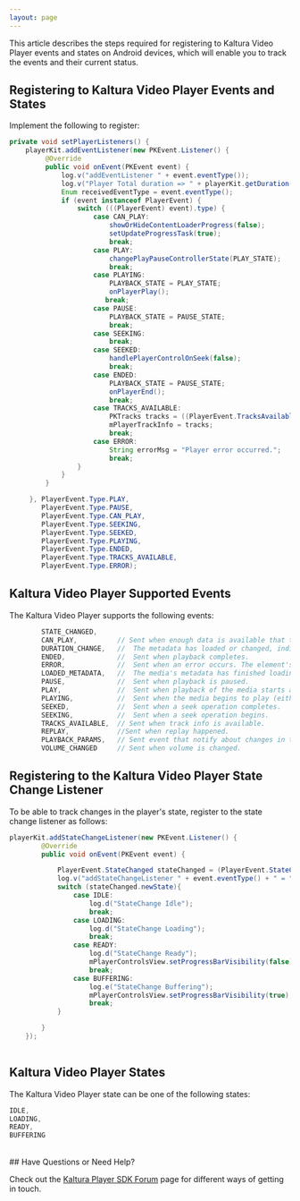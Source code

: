 ```yaml
---
layout: page
---
```


This article describes the steps required for registering to Kaltura Video Player events and states on Android devices, which will enable you to track the events and their current status.

## Registering to Kaltura Video Player Events and States  

Implement the following to register:

```java
private void setPlayerListeners() {
    playerKit.addEventListener(new PKEvent.Listener() {
         @Override
         public void onEvent(PKEvent event) {
             log.v("addEventListener " + event.eventType());
             log.v("Player Total duration => " + playerKit.getDuration());
             Enum receivedEventType = event.eventType();
             if (event instanceof PlayerEvent) {
                 switch (((PlayerEvent) event).type) {
                     case CAN_PLAY:
                         showOrHideContentLoaderProgress(false);
                         setUpdateProgressTask(true);
                         break;
                     case PLAY:
                         changePlayPauseControllerState(PLAY_STATE);
                         break;
                     case PLAYING:
                         PLAYBACK_STATE = PLAY_STATE;
                         onPlayerPlay();
                        break;
                     case PAUSE:
                         PLAYBACK_STATE = PAUSE_STATE;
                         break;
                     case SEEKING:
                         break;
                     case SEEKED:
                         handlePlayerControlOnSeek(false);
                         break;
                     case ENDED:
                         PLAYBACK_STATE = PAUSE_STATE;
                         onPlayerEnd();
                         break;
                     case TRACKS_AVAILABLE:
                         PKTracks tracks = ((PlayerEvent.TracksAvailable)event).getPKTracks();
                         mPlayerTrackInfo = tracks;
                         break;
                     case ERROR:
                         String errorMsg = "Player error occurred.";
                         break;
                 }
             }
         }

     }, PlayerEvent.Type.PLAY,
        PlayerEvent.Type.PAUSE, 
        PlayerEvent.Type.CAN_PLAY, 
        PlayerEvent.Type.SEEKING, 
        PlayerEvent.Type.SEEKED,
        PlayerEvent.Type.PLAYING,
        PlayerEvent.Type.ENDED, 
        PlayerEvent.Type.TRACKS_AVAILABLE, 
        PlayerEvent.Type.ERROR);
```

## Kaltura Video Player Supported Events  

The Kaltura Video Player supports the following events:

```java
        STATE_CHANGED,
        CAN_PLAY,          // Sent when enough data is available that the media can be played, at least for a couple of frames. This corresponds to the HAVE_ENOUGH_DATA readyState.
        DURATION_CHANGE,   //  The metadata has loaded or changed, indicating a change in duration of the media. This is sent, for example, when the media has loaded enough that the duration is known.
        ENDED,             //  Sent when playback completes.
        ERROR,             //  Sent when an error occurs. The element's error attribute contains more information. See Error handling for details.
        LOADED_METADATA,   //  The media's metadata has finished loading; all attributes now contain as much useful information as they're going to.
        PAUSE,             //  Sent when playback is paused.
        PLAY,              //  Sent when playback of the media starts after having been paused; that is, when playback is resumed after a prior pause event.
        PLAYING,           //  Sent when the media begins to play (either for the first time, after having been paused, or after ending and then restarting).
        SEEKED,            //  Sent when a seek operation completes.
        SEEKING,           //  Sent when a seek operation begins.
        TRACKS_AVAILABLE,  // Sent when track info is available.
        REPLAY,            //Sent when replay happened.
        PLAYBACK_PARAMS,   // Sent event that notify about changes in the playback parameters. When bitrate of the video or audio track changes or new media loaded. Holds the PlaybackParamsInfo.java object with relevant data.
        VOLUME_CHANGED     // Sent when volume is changed.
```


## Registering to the Kaltura Video Player State Change Listener  

To be able to track changes in the player's state, register to the state change listener as follows:

```java
playerKit.addStateChangeListener(new PKEvent.Listener() {
        @Override
        public void onEvent(PKEvent event) {

            PlayerEvent.StateChanged stateChanged = (PlayerEvent.StateChanged) event;
            log.v("addStateChangeListener " + event.eventType() + " = " + stateChanged.newState);
            switch (stateChanged.newState){
                case IDLE:
                    log.d("StateChange Idle");
                    break;
                case LOADING:
                    log.d("StateChange Loading");
                    break;
                case READY:
                    log.d("StateChange Ready");
                    mPlayerControlsView.setProgressBarVisibility(false);
                    break;
                case BUFFERING:
                    log.e("StateChange Buffering");
                    mPlayerControlsView.setProgressBarVisibility(true);
                    break;
            }

        }
    });
    
```

## Kaltura Video Player States  

The Kaltura Video Player state can be one of the following states:

```java
IDLE, 
LOADING, 
READY, 
BUFFERING
```

</br>
## Have Questions or Need Help?

Check out the [Kaltura Player SDK Forum](https://forum.kaltura.org/c/playkit) page for different ways of getting in touch.
